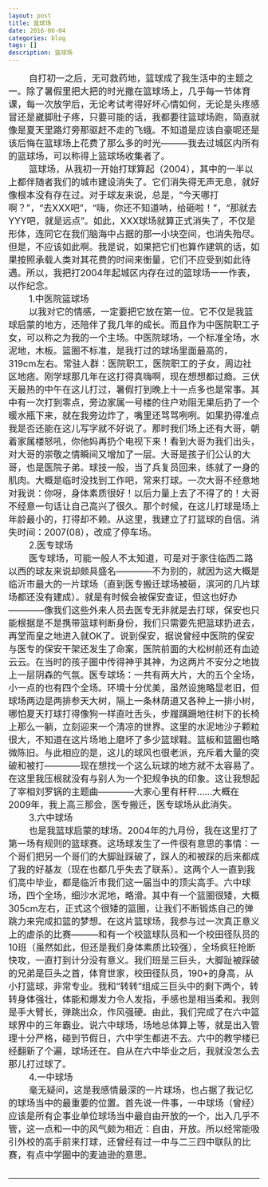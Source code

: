 ```yaml
---
layout: post
title: 篮球场
date: 2016-06-04
categories: blog
tags: []
description: 篮球场
---
```

<font size="4">
&emsp;&emsp;
自打初一之后，无可救药地，篮球成了我生活中的主题之一。除了暑假里把大把的时光撒在篮球场上，几乎每一节体育课，每一次放学后，无论考试考得好坏心情如何，无论是头疼感冒还是崴脚肚子疼，只要可能的话，我都要往篮球场跑，简直就像是夏天里路灯旁那驱赶不走的飞蛾。不知道是应该自豪呢还是该后悔在篮球场上花费了那么多的时光———我去过城区内所有的篮球场，可以称得上篮球场收集者了。<br/>
&emsp;&emsp;
篮球场，从我初一开始打球算起（2004），其中的一半以上都伴随者我们的城市建设消失了。它们消失得无声无息，就好像根本没有存在过。对于球友来说，总是，“今天哪打啊？”，“去XXX吧”，“嗨，你还不知道呐，给砸啦！”，“那就去YYY吧，就是远点”。如此，XXX球场就算正式消失了，不仅是形体，连同它在我们脑海中占据的那一小块空间，也消失殆尽。但是，不应该如此啊。我是说，如果把它们也算作建筑的话，如果按照承载人类对其花费的时间来衡量，它们不应受到如此待遇。所以，我把打2004年起城区内存在过的篮球场一一作表，以作纪念。<br/>
&emsp;&emsp;
1.中医院篮球场<br/>
&emsp;&emsp;
以我对它的情感，一定要把它放在第一位。它不仅是我篮球启蒙的地方，还陪伴了我几年的成长。而且作为中医院职工子女，可以称之为我的一个主场。中医院球场，一个标准全场，水泥地，木板。篮圈不标准，是我打过的球场里面最高的，319cm左右。常驻人群：医院职工，医院职工的子女，周边社区地痞。刚学球那几年在这打得真嗨啊，现在想想都过瘾。三伏天最热的中午在这儿打过，暑假打到晚上十一点多也是常事。其中有一次打到零点，旁边家属一号楼的住户劝阻无果后扔了一个暖水瓶下来，就在我旁边炸了，嘴里还骂骂咧咧。如果扔得准点我是否还能在这儿写字就不好说了。那时我们场上还有大哥，朝着家属楼怒吼，你他妈再扔个电视下来！看到大哥为我们出头，对大哥的崇敬之情瞬间又增加了一层。大哥是孩子们公认的大哥，也是医院子弟。球技一般，当了兵复员回来，练就了一身的肌肉。大概是临时没找到工作吧，常来打球。一次大哥不经意地对我说：你呀，身体素质很好！以后力量上去了不得了的！大哥不经意一句话让自己高兴了很久。那个时候，在这儿打球是场上年龄最小的，打得却不赖。从这里，我建立了打篮球的自信。消失时间：2007(08），改成了停车场。<br/>
&emsp;&emsp;
2.医专球场<br/>
&emsp;&emsp;
医专球场，可能一般人不太知道，可是对于家住临西二路以西的球友来说却颇具盛名————不为别的，就因为这大概是临沂市最大的一片球场（直到医专搬迁球场被砸，滨河的几片球场都还没有建成）。就是有时候会被保安查证，但这也好办————像我们这些外来人员去医专无非就是去打球，保安也只能根据是不是携带篮球判断身份，我们只需要先把篮球扔进去，再堂而皇之地进入就OK了。说到保安，据说曾经中医院的保安与医专的保安干架还发生了命案，医院前面的大松树前还有血迹云云。在当时的孩子圈中传得神乎其神，为这两片不安分之地拢上一层阴森的气氛。医专球场：一共有两大片，大的五个全场，小一点的也有四个全场。环境十分优美，虽然设施略显老旧，但球场两边是两排参天大树，隔上一条林荫道又各种上一排小树，哪怕夏天打球打得像狗一样直吐舌头，步履蹒跚地往树下的长椅上那么一躺，立刻迎来一个清凉的世界。这里的水泥地沙子颗粒很大，不知道在这片场地上磨坏了多少篮球鞋。篮板和篮圈也略微陈旧。与此相应的是，这儿的球风也很老派，充斥着大量的突破和被打————现在想找一个这么玩球的地方就不太容易了。在这里我压根就没有与别人为一个犯规争执的印象。这让我想起了宰相刘罗锅的主题曲————大家心里有杆秤......大概在2009年，我上高三那会，医专搬迁，医专球场从此消失。<br/>
&emsp;&emsp;
3.六中球场<br/>
&emsp;&emsp;
也是我篮球启蒙的球场。2004年的九月份，我在这里打了第一场有规则的篮球赛。这场球发生了一件很有意思的事情：一个哥们把另一个哥们的大脚趾踩破了，踩人的和被踩的后来都成了我的好基友（现在也都几乎失去了联系）。这两个人一直到我们高中毕业，都是临沂市我们这一届当中的顶尖高手。六中球场，四个全场，细沙水泥地，略滑。其中有一个篮圈很矮，大概305cm左右，正式这个很矮的篮圈，让我们不断锻炼自己的弹跳力来完成扣篮的梦想。在这片篮球场，我参与过一次真正意义上的虐杀的比赛———和有一个校篮球队员和一个校田径队员的10班（虽然如此，但还是我们身体素质比较强），全场疯狂抢断快攻，一直打到计分没有意义。我们班是三巨头，大脚趾被踩破的兄弟是巨头之首，体育世家，校田径队员，190+的身高，从小打篮球，非常专业。我和“转转”组成三巨头中的剩下两个，转转身体强壮，体能和爆发力令人发指，手感也是相当柔和。我则是手大臂长，弹跳出众，作风强硬。由此，我们完成了在六中篮球界中的三年霸业。说六中球场，场地总体算上等，就是出入管理十分严格，碰到节假日，六中学生都进不去。六中的教学楼已经翻新了个遍，球场还在。自从在六中毕业之后，我就没怎么去那儿打过球了。<br/>
&emsp;&emsp;
4.一中球场<br/>
&emsp;&emsp;
毫无疑问，这是我感情最深的一片球场，也占据了我记忆的球场当中的最重要的位置。首先说一件事，一中球场（曾经）应该是所有企事业单位球场当中最自由开放的一个，出入几乎不管，这一点和一中的风气颇为相近：自由，开放。所以经常能吸引外校的高手前来打球，还曾经有过一中与二三四中联队的比赛，有点中学圈中的麦迪逊的意思。<br/>
&emsp;&emsp;
&emsp;&emsp;
&emsp;&emsp;
&emsp;&emsp;
&emsp;&emsp;
</font>


---

